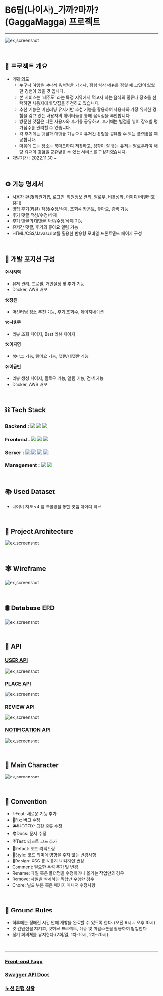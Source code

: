 # B6팀(나이사)_가까?마까?(GaggaMagga) 프로젝트
<hr>

![ex_screenshot](./img/main.png)

<br>

## ****📌 프로젝트 개요****

  - 기획 의도
    - 누구나 여행을 떠나서 음식점을 가거나, 점심 식사 메뉴를 정할 때 고민이 있었던 경험이 있을 것 입니다.
    - 본 서비스는 '제주도' 라는 특정 지역에서 먹고자 하는 음식의 종류나 장소를 선택하면 사용자에게 맛집을 추천하고 있습니다.
    - 추천 기능은 머신러닝 유저기반 추천 기능을 활용하여 사용자와 가장 유사한 경험을 갖고 있는 사용자의 데이터들를 통해 음식점을 추천합니다.
    - 방문한 맛집은 다른 사용자와 후기를 공유하고, 후기에는 별점을 넣어 장소별 평가점수를 관리할 수 있습니다.
    - 각 후기에는 댓글과 대댓글 기능으로 유저간 경험을 공유할 수 있는 플랫폼을 제공합니다.
    - 마음에 드는 장소는 북마크하여 저장하고, 성향이 잘 맞는 유저는 팔로우하여 해당 유저의 경험을 공유받을 수 있는 서비스를 구성하였습니다.
  - 개발기간 : 2022.11.30 ~ 
<br>

## ⚙ ****기능 명세서****

  - 사용자 환경(회원가입, 로그인, 회원정보 관리, 팔로우, 비활성화, 아이디/비밀번호 찾기)
  - 맛집 후기(리뷰) 작성/수정/삭제, 조회수 카운트, 좋아요, 검색 기능  
  - 후기 댓글 작성/수정/삭제
  - 후기 댓글의 대댓글 작성/수정/삭제 기능
  - 유저간 댓글, 후기의 좋아요 알림 기능
  - HTML/CSS/Javascript를 활용한 반응형 모바일 프론트엔드 페이지 구성

<br>

## 🔨 ****개발 포지션 구성****

  🛠**사재혁**
  - 유저 관리, 프로필, 개인설정 및 추가 기능
  - Docker, AWS 배포

  🛠**장진**
  - 머신러닝 장소 추천 기능, 후기 조회수, 페이지네이션

  🛠**나웅주**
  - 리뷰 조회 페이지, Best 리뷰 페이지 

  🛠**이지영**
  - 북마크 기능, 좋아요 기능, 댓글/대댓글 기능 

  🛠**이금빈**
  - 리뷰 생성 페이지, 팔로우 기능, 알림 기능, 검색 기능
  - Docker, AWS 배포

<br>

## ****⛓ Tech Stack****  

### Backend : <img src="https://img.shields.io/badge/python-3776AB?style=for-the-badge&logo=python&logoColor=white"> <img src="https://img.shields.io/badge/django-092E20?style=for-the-badge&logo=django&logoColor=white"> <img src="https://img.shields.io/badge/django rest framework-092E20?style=for-the-badge&logo=django&logoColor=white">
### Frontend : <img src="https://img.shields.io/badge/html5-E34F26?style=for-the-badge&logo=html5&logoColor=white"> <img src="https://img.shields.io/badge/css-1572B6?style=for-the-badge&logo=css3&logoColor=white"> <img src="https://img.shields.io/badge/javascript-F7DF1E?style=for-the-badge&logo=javascript&logoColor=black"> 
### Server : <img src="https://img.shields.io/badge/AMAZON EC2-FFE900?style=for-the-badge&logo=amazon&logoColor=black"> <img src="https://img.shields.io/badge/DOCKER-3D97FF?style=for-the-badge&logo=docker&logoColor=white"> <img src="https://img.shields.io/badge/GUNICORN-2BB530?style=for-the-badge&logo=gunicorn&logoColor=white"> <img src="https://img.shields.io/badge/NGINX-2F9624?style=for-the-badge&logo=nginx&logoColor=white">
### Management : <img src="https://img.shields.io/badge/github-181717?style=for-the-badge&logo=github&logoColor=white"> <img src="https://img.shields.io/badge/git-F05032?style=for-the-badge&logo=git&logoColor=white">

<br>

## 📚 ****Used Dataset****
  - 네이버 지도 v4 웹 크롤링을 통한 맛집 데이터 확보

<br>

## 🧱 ****Project Architecture****

![ex_screenshot](./img/architecture.png)

<br>

## 🕸 ****Wireframe****
![ex_screenshot](./img/wireframe.png)

<br>

## 🛢 ****Database ERD****
![ex_screenshot](./img/erd.png)

<br>

## 🎯 ****API****
### [USER API](https://www.notion.so/ea5288cd6b724843aba84b78b367cf2a)

![ex_screenshot](./img/user_api.png)

### [PLACE API](https://www.notion.so/77cdb6c85d724d59a46e38b6d4f307ee)

![ex_screenshot](./img/place_api.png)

### [REVIEW API](https://www.notion.so/6699ab1af4524a04ac4d44bad3294938)

![ex_screenshot](./img/review_api.png)

### [NOTIFICATION API](https://www.notion.so/783dbdb9d49d413ea8167fa98b5dc4ea)

![ex_screenshot](./img/notification_api.png)

<br>

## 🐾 ****Main Character****

![ex_screenshot](./img/character.png)

<br>

## 🤙 ****Convention****

- :sparkles:Feat: 새로운 기능 추가
- :bug:Fix: 버그 수정
- :ambulance:!HOTFIX: 급한 오류 수정
- :books:Docs: 문서 수정
- :umbrella:Test: 테스트 코드 추가
- :hammer:Refact: 코드 리팩토링
- :art:Style: 코드 의미에 영향을 주지 않는 변경사항
- :lipstick:Design: CSS 등 사용자 UI디자인 변경
- Comment: 필요한 주석 추가 및 변경	
- Rename: 파일 혹은 폴더명을 수정하거나 옮기는 작업만의 경우
- Remove: 파일을 삭제하는 작업만 수행한 경우
- Chore: 빌드 부분 혹은 패키지 매니저 수정사항

<br>

## 🙏 ****Ground Rules****

- 하루에는 정해진 시간 안에 개발을 완료할 수 있도록 한다. (오전 9시 ~ 오후 10시)
- 깃 컨벤션을 지키고, 깃허브 프로젝트, 이슈 및 마일스톤을 활용하여 협업한다.
- 정기 회의체를 유지한다.(2회/일, 1차-10시, 2차-20시)

<br>

<hr>

### [Front-end Page](https://github.com/1TEAM12/GaGgaMaGga_FE)
### [Swagger API Docs](http://3.36.51.98/)
### [노션 진행 상황](https://www.notion.so/11-30-12-29-482dc47b71d44e968cf32283bb422238)
